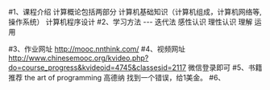 #1、课程介绍
    计算概论包括两部分
        计算机基础知识（计算机组成，计算机网络等,操作系统）
        计算机程序设计
#2、学习方法 --- 迭代法
    感性认识
    理性认识
    理解
    运用

#3、作业网址
    http://mooc.nnthink.com/
#4、视频网址
    http://www.chinesemooc.org/kvideo.php?do=course_progress&kvideoid=4745&classesid=2117
    微信登录即可
#5、书籍推荐
    the art of programming
        高德纳
        找到一个错误，给1美金。
#6、